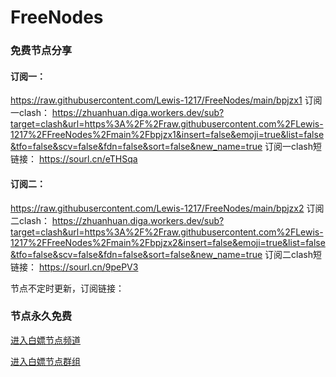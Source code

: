 # FreeNodes

### 免费节点分享

####  订阅一：
https://raw.githubusercontent.com/Lewis-1217/FreeNodes/main/bpjzx1
订阅一clash：
https://zhuanhuan.diga.workers.dev/sub?target=clash&url=https%3A%2F%2Fraw.githubusercontent.com%2FLewis-1217%2FFreeNodes%2Fmain%2Fbpjzx1&insert=false&emoji=true&list=false&tfo=false&scv=false&fdn=false&sort=false&new_name=true
订阅一clash短链接：
https://sourl.cn/eTHSqa

####  订阅二：
https://raw.githubusercontent.com/Lewis-1217/FreeNodes/main/bpjzx2
订阅二clash：
https://zhuanhuan.diga.workers.dev/sub?target=clash&url=https%3A%2F%2Fraw.githubusercontent.com%2FLewis-1217%2FFreeNodes%2Fmain%2Fbpjzx2&insert=false&emoji=true&list=false&tfo=false&scv=false&fdn=false&sort=false&new_name=true
订阅二clash短链接：
https://sourl.cn/9pePV3

节点不定时更新，订阅链接：


### 节点永久免费

<a href="https://t.me/bpjzx2">进入白嫖节点频道</a>

<a href="https://t.me/bpjzx1">进入白嫖节点群组</a>
